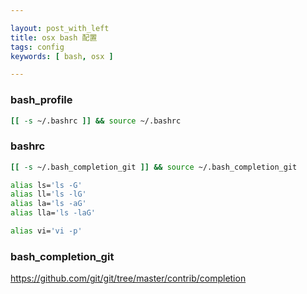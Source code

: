 ```yaml
---

layout: post_with_left
title: osx bash 配置
tags: config
keywords: [ bash, osx ]

---
```

### bash_profile

```sh
[[ -s ~/.bashrc ]] && source ~/.bashrc
```

### bashrc

```sh
[[ -s ~/.bash_completion_git ]] && source ~/.bash_completion_git

alias ls='ls -G'
alias ll='ls -lG'
alias la='ls -aG'
alias lla='ls -laG'

alias vi='vi -p'
```

### bash_completion\_git

https://github.com/git/git/tree/master/contrib/completion
